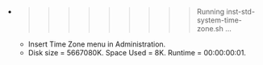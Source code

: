 * >>>>>>>>> Running inst-std-system-time-zone.sh ...
  * Insert Time Zone menu in Administration.
  * Disk size = 5667080K. Space Used = 8K. Runtime = 00:00:00:01.
